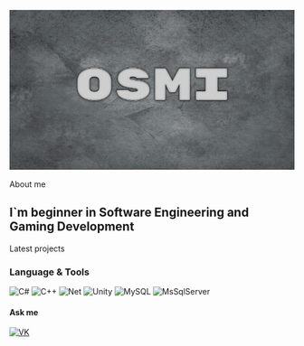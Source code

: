 ![Header](https://github.com/OSMINOZH/OSMINOZH/blob/main/Header.jpg)

About me

## I`m beginner in Software Engineering and Gaming Development

Latest projects

### Language & Tools
![C#](https://img.shields.io/badge/C%23-239120?style=for-the-badge&logo=c-sharp&logoColor=white)
![C++](https://img.shields.io/badge/C%2B%2B-00599C?style=for-the-badge&logo=c%2B%2B&logoColor=white)
![Net](https://img.shields.io/badge/.NET-5C2D91?style=for-the-badge&logo=.net&logoColor=white)
![Unity](https://img.shields.io/badge/Unity-100000?style=for-the-badge&logo=unity&logoColor=white)
![MySQL](https://img.shields.io/badge/MySQL-005C84?style=for-the-badge&logo=mysql&logoColor=white)
![MsSqlServer](https://img.shields.io/badge/Microsoft%20SQL%20Server-CC2927?style=for-the-badge&logo=microsoft%20sql%20server&logoColor=white)

#### Ask me
[![VK](https://img.shields.io/badge/вконтакте-%232E87FB.svg?&style=for-the-badge&logo=vk&logoColor=white)](https://vk.com/osminozh)
